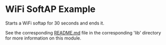 # WiFi SoftAP Example

Starts a WiFi softap for 30 seconds and ends it.

See the corresponding [README.md](../../lib/wifi_softap/README.md) file in the corresponding 'lib' directory for more information on this module.
